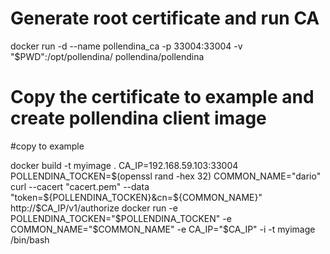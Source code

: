 # Generate root certificate and run CA
docker run -d --name pollendina_ca -p 33004:33004 -v "$PWD":/opt/pollendina/ pollendina/pollendina

# Copy the certificate to example and create pollendina client image
#copy to example

docker build -t myimage .
CA_IP=192.168.59.103:33004
POLLENDINA_TOCKEN=$(openssl rand -hex 32)
COMMON_NAME="dario"
curl --cacert "cacert.pem" --data "token=${POLLENDINA_TOCKEN}&cn=${COMMON_NAME}" http://$CA_IP/v1/authorize
docker run -e POLLENDINA_TOCKEN="$POLLENDINA_TOCKEN" -e COMMON_NAME="$COMMON_NAME" -e CA_IP="$CA_IP" -i -t myimage /bin/bash